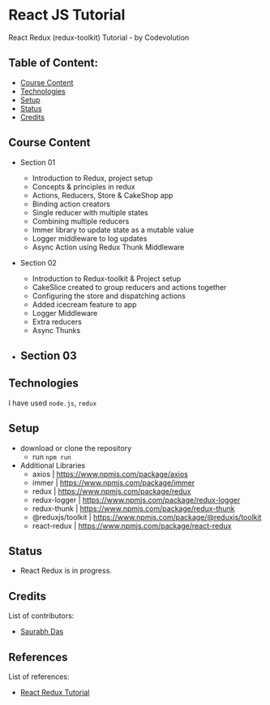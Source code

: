 # React JS Tutorial

React Redux (redux-toolkit) Tutorial - by Codevolution

## Table of Content:

- [Course Content](#course-content)
- [Technologies](#technologies)
- [Setup](#setup)
- [Status](#status)
- [Credits](#credits)

## Course Content

- Section 01
  - Introduction to Redux, project setup
  - Concepts & principles in redux
  - Actions, Reducers, Store & CakeShop app
  - Binding action creators
  - Single reducer with multiple states
  - Combining multiple reducers
  - Immer library to update state as a mutable value
  - Logger middleware to log updates
  - Async Action using Redux Thunk Middleware

- Section 02
  - Introduction to Redux-toolkit & Project setup
  - CakeSlice created to group reducers and actions together
  - Configuring the store and dispatching actions
  - Added icecream feature to app
  - Logger Middleware
  - Extra reducers
  - Async Thunks

- Section 03
  - 

## Technologies

I have used `node.js`, `redux`

## Setup

- download or clone the repository
  - run `npm run`
- Additional Libraries
  - axios | https://www.npmjs.com/package/axios
  - immer | https://www.npmjs.com/package/immer
  - redux | https://www.npmjs.com/package/redux
  - redux-logger | https://www.npmjs.com/package/redux-logger
  - redux-thunk | https://www.npmjs.com/package/redux-thunk
  - @reduxjs/toolkit | https://www.npmjs.com/package/@reduxjs/toolkit
  - react-redux | https://www.npmjs.com/package/react-redux

## Status

- React Redux is in progress.

## Credits

List of contributors:

- [Saurabh Das](dsumansaurabh@gmail.com)

## References

List of references:

- [React Redux Tutorial](https://youtube.com/playlist?list=PLC3y8-rFHvwheJHvseC3I0HuYI2f46oAK&si=i0yfZesGbX5KF6b2)
